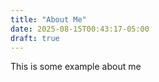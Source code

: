 ```yaml
---
title: "About Me"
date: 2025-08-15T00:43:17-05:00
draft: true
---
```


This is some example about me
